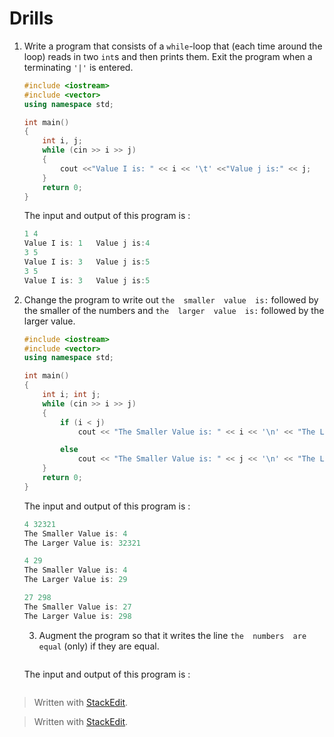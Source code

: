 # Drills

1.  Write a program that consists of a  `while`-loop that (each time around the loop) reads in two  `int`s and then prints them. Exit the program when a terminating  `'|'`  is entered.

	```cpp
	#include <iostream>
	#include <vector>
	using namespace std;

	int main()
	{
		int i, j;
		while (cin >> i >> j)
		{
			cout <<"Value I is: " << i << '\t' <<"Value j is:" << j;
		}
		return 0;
	}
	```
	The input and output of this program is :

	```cpp
	1 4
	Value I is: 1   Value j is:4
	3 5
	Value I is: 3   Value j is:5
	3 5
	Value I is: 3   Value j is:5
	```
	
2.  Change the program to write out  `the  smaller  value  is:`  followed by the smaller of the numbers and  `the  larger  value  is:`  followed by the larger value.

	```cpp
	#include <iostream>
	#include <vector>
	using namespace std;

	int main()
	{
		int i; int j;
		while (cin >> i >> j)
		{
			if (i < j)
				cout << "The Smaller Value is: " << i << '\n' << "The Larger Value is: " << j<<"\n\n";

			else
				cout << "The Smaller Value is: " << j << '\n' << "The Larger Value is: " << i << "\n\n";
		}
		return 0;
	}

	```
	The input and output of this program is :

	```cpp
	4 32321
	The Smaller Value is: 4
	The Larger Value is: 32321

	4 29
	The Smaller Value is: 4
	The Larger Value is: 29

	27 298
	The Smaller Value is: 27
	The Larger Value is: 298
	```
	3.   Augment the program so that it writes the line  `the  numbers  are  equal`  (only) if they are equal.

	```cpp
	
	```
	The input and output of this program is :

	```cpp
	
	```

> Written with [StackEdit](https://stackedit.io/).


> Written with [StackEdit](https://stackedit.io/).
<!--stackedit_data:
eyJoaXN0b3J5IjpbLTEwMjM2NTc1MTIsLTQzMjg0MDA2M119
-->